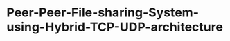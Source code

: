 Peer-Peer-File-sharing-System-using-Hybrid-TCP-UDP-architecture
===============================================================
